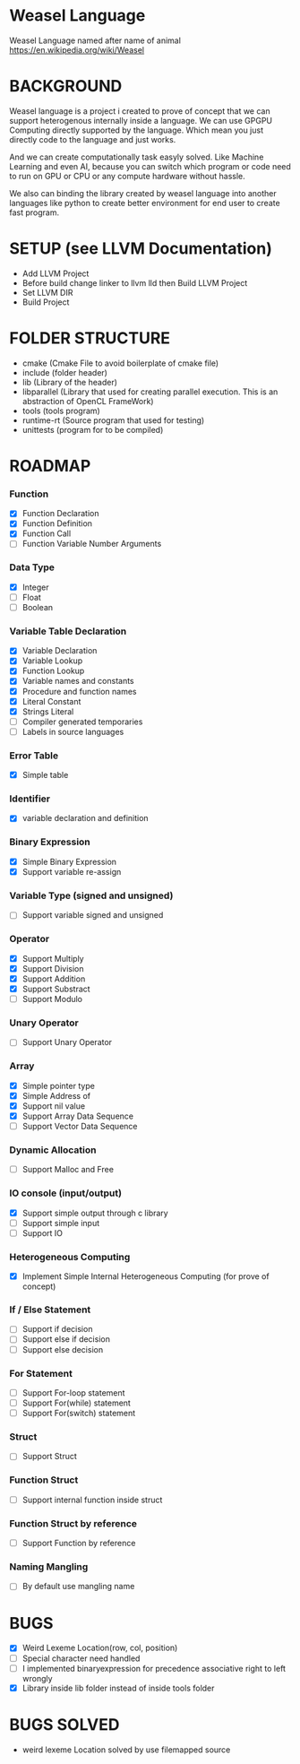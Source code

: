 # Weasel Language

Weasel Language named after name of animal https://en.wikipedia.org/wiki/Weasel

# BACKGROUND

Weasel language is a project i created to prove of concept that we can support heterogenous internally inside a language. We can use GPGPU Computing directly supported by the language. Which mean you just directly code to the language and just works.

And we can create computationally task easyly solved. Like Machine Learning and even AI, because you can switch which program or code need to run on GPU or CPU or any compute hardware without hassle.

We also can binding the library created by weasel language into another languages like python to create better environment for end user to create fast program.

# SETUP (see LLVM Documentation)

- Add LLVM Project
- Before build change linker to llvm lld then Build LLVM Project
- Set LLVM DIR
- Build Project

# FOLDER STRUCTURE

- cmake (Cmake File to avoid boilerplate of cmake file)
- include (folder header)
- lib (Library of the header)
- libparallel (Library that used for creating parallel execution. This is an abstraction of OpenCL FrameWork)
- tools (tools program)
- runtime-rt (Source program that used for testing)
- unittests (program for to be compiled)

# ROADMAP

### Function

- [x] Function Declaration
- [x] Function Definition
- [x] Function Call
- [ ] Function Variable Number Arguments

### Data Type

- [x] Integer
- [ ] Float
- [ ] Boolean

### Variable Table Declaration

- [x] Variable Declaration
- [x] Variable Lookup
- [x] Function Lookup
- [x] Variable names and constants
- [x] Procedure and function names
- [x] Literal Constant
- [x] Strings Literal
- [ ] Compiler generated temporaries
- [ ] Labels in source languages

### Error Table

- [x] Simple table

### Identifier

- [x] variable declaration and definition

### Binary Expression

- [x] Simple Binary Expression
- [x] Support variable re-assign

### Variable Type (signed and unsigned)

- [ ] Support variable signed and unsigned

### Operator

- [x] Support Multiply
- [x] Support Division
- [x] Support Addition
- [x] Support Substract
- [ ] Support Modulo

### Unary Operator

- [ ] Support Unary Operator

### Array

- [x] Simple pointer type
- [x] Simple Address of
- [x] Support nil value
- [x] Support Array Data Sequence
- [ ] Support Vector Data Sequence

### Dynamic Allocation

- [ ] Support Malloc and Free

### IO console (input/output)

- [x] Support simple output through c library
- [ ] Support simple input
- [ ] Support IO

### Heterogeneous Computing

- [x] Implement Simple Internal Heterogeneous Computing (for prove of concept)

### If / Else Statement

- [ ] Support if decision
- [ ] Support else if decision
- [ ] Support else decision

### For Statement

- [ ] Support For-loop statement
- [ ] Support For(while) statement
- [ ] Support For(switch) statement

### Struct

- [ ] Support Struct

### Function Struct

- [ ] Support internal function inside struct

### Function Struct by reference

- [ ] Support Function by reference

### Naming Mangling

- [ ] By default use mangling name

# BUGS

- [x] Weird Lexeme Location(row, col, position)
- [ ] Special character need handled
- [ ] I implemented binaryexpression for precedence associative right to left wrongly
- [x] Library inside lib folder instead of inside tools folder

# BUGS SOLVED

- weird lexeme Location solved by use filemapped source
